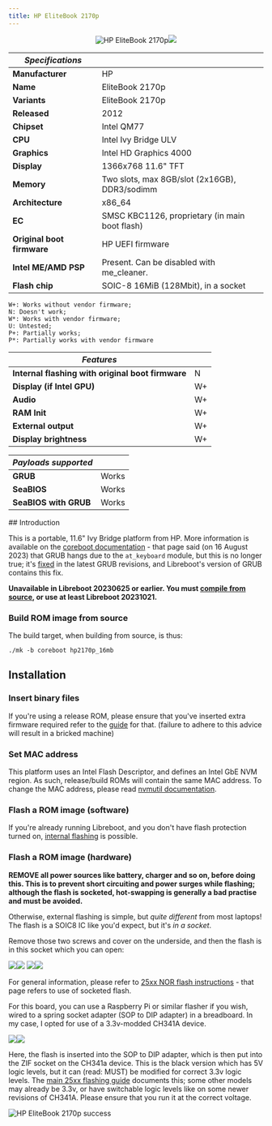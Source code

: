 ```yaml
---
title: HP EliteBook 2170p
---
```


<div class="specs">
<center>
<img tabindex=1 alt="HP EliteBook 2170p" class="p" src="https://av.libreboot.org/hp2170p/hp2170p.jpg" /><span class="f"><img src="https://av.libreboot.org/hp2170p/hp2170p.jpg" /></span>
</center>

| ***Specifications***       |                                                |
|----------------------------|------------------------------------------------|
| **Manufacturer**           | HP                                             |
| **Name**                   | EliteBook 2170p                                |
| **Variants**               | EliteBook 2170p                                |
| **Released**               | 2012                                           |
| **Chipset**                | Intel QM77                                     |
| **CPU**                    | Intel Ivy Bridge ULV                           |
| **Graphics**               | Intel HD Graphics 4000                         | 
| **Display**                | 1366x768 11.6" TFT                             |
| **Memory**                 | Two slots, max 8GB/slot (2x16GB), DDR3/sodimm  |
| **Architecture**           | x86_64                                         |
| **EC**                     | SMSC KBC1126, proprietary (in main boot flash) |
| **Original boot firmware** | HP UEFI firmware                               |
| **Intel ME/AMD PSP**       | Present. Can be disabled with me_cleaner.      |
| **Flash chip**             | SOIC-8 16MiB (128Mbit), in a socket            |


```
W+: Works without vendor firmware; 
N: Doesn't work; 
W*: Works with vendor firmware; 
U: Untested; 
P+: Partially works; 
P*: Partially works with vendor firmware
```

| ***Features***                                    |    |
|---------------------------------------------------|----|
| **Internal flashing with original boot firmware** | N  |
| **Display (if Intel GPU)**                        | W+ |
| **Audio**                                         | W+ |
| **RAM Init**                                      | W+ |
| **External output**                               | W+ |
| **Display brightness**                            | W+ | 

| ***Payloads supported***  |           |
|---------------------------|-----------|
| **GRUB**                  | Works     |
| **SeaBIOS**               | Works     |
| **SeaBIOS with GRUB**     | Works     |
</div>
## Introduction

This is a portable, 11.6" Ivy Bridge platform from HP. More information is
available on the [coreboot
documentation](https://doc.coreboot.org/motherboard/hp/2170p.html) - that page
said (on 16 August 2023) that GRUB hangs due to the `at_keyboard` module, but
this is no longer true; it's
[fixed](https://git.savannah.gnu.org/cgit/grub.git/commit/?id=830456a6e3b6ac92d10f9261177722a308652a1a)
in the latest GRUB revisions, and Libreboot's version of GRUB contains this fix.

**Unavailable in Libreboot 20230625 or earlier. You must [compile from
source](../build/), or use at least Libreboot 20231021.**

### Build ROM image from source

The build target, when building from source, is thus:

	./mk -b coreboot hp2170p_16mb

## Installation

### Insert binary files

If you're using a release ROM, please ensure that you've inserted extra firmware
required refer to the [guide](../install/ivy_has_common) for that. (failure
to adhere to this advice will result in a bricked machine)

### Set MAC address

This platform uses an Intel Flash Descriptor, and defines an Intel GbE NVM
region. As such, release/build ROMs will contain the same MAC address. To
change the MAC address, please read [nvmutil documentation](../install/nvmutil).

### Flash a ROM image (software)

If you're already running Libreboot, and you don't have flash protection
turned on, [internal flashing](../install/) is possible.

### Flash a ROM image (hardware)

**REMOVE all power sources like battery, charger and so on, before doing this.
This is to prevent short circuiting and power surges while flashing; although
the flash is socketed, hot-swapping is generally a bad practise and must be
avoided.**

Otherwise, external flashing is simple, but *quite different* from most
laptops! The flash is a SOIC8 IC like you'd expect, but it's *in a socket*.

Remove those two screws and cover on the underside, and then the flash is in
this socket which you can open:

<img tabindex=1 class="l" src="https://av.libreboot.org/hp2170p/hp2170p_cover.jpg" /><span class="f"><img src="https://av.libreboot.org/hp2170p/hp2170p_cover.jpg" /></span>
<img tabindex=1 class="l" src="https://av.libreboot.org/hp2170p/hp2170p_socket.jpg" /><span class="f"><img src="https://av.libreboot.org/hp2170p/hp2170p_socket.jpg" /></span>

For general information, please refer to [25xx NOR flash
instructions](../install/spi) - that page refers to use of socketed flash.

For this board, you can use a Raspberry Pi or similar flasher if you wish, wired
to a spring socket adapter (SOP to DIP adapter) in a breadboard. In my case, I
opted for use of a 3.3v-modded CH341A device.

<img tabindex=1 class="l" style="clear:left;" src="https://av.libreboot.org/hp2170p/ch341a_socket_soic8.jpg" /><span class="f"><img src="https://av.libreboot.org/hp2170p/ch341a_socket_soic8.jpg" /></span>

Here, the flash is inserted into the SOP to DIP adapter, which is then put into
the ZIF socket on the CH341a device. This is the black version which has 5V
logic levels, but it can (read: MUST) be modified for correct 3.3v logic levels.
The [main 25xx flashing guide](../install/spi) documents this; some other
models may already be 3.3v, or have switchable logic levels like on some newer
revisions of CH341A. Please ensure that you run it at the correct voltage.

![HP EliteBook 2170p success](https://av.libreboot.org/hp2170p/hp2170p.jpg)
